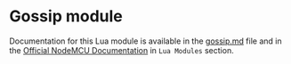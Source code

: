# Gossip module

Documentation for this Lua module is available in the [gossip.md](../../docs/lua-modules/gossip.md) file and in the [Official NodeMCU Documentation](https://nodemcu.readthedocs.io/) in `Lua Modules` section.
